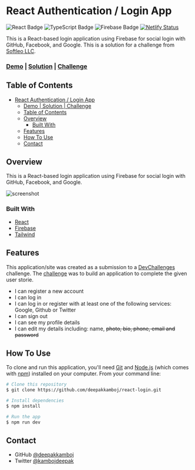 # React Authentication / Login App

![React Badge](https://img.shields.io/badge/React-61DAFB?logo=react&logoColor=white&style=for-the-badge) ![TypeScript Badge](https://img.shields.io/badge/TypeScript-3178C6?logo=typescript&logoColor=white&style=for-the-badge) ![Firebase Badge](https://img.shields.io/badge/Firebase-FFCA28?logo=firebase&logoColor=white&style=for-the-badge)
[![Netlify Status](https://api.netlify.com/api/v1/badges/8bd0dcc6-a0a8-4cde-9641-479145087e5e/deploy-status)](https://app.netlify.com/sites/deepakkamboj-react-login/deploys)

This is a React-based login application using Firebase for social login with GitHub, Facebook, and Google. This is a
solution for a challenge from [Softleo LLC](https://www.softleo.com).

### [Demo](https://deepakkamboj-react-login.netlify.app/) | [Solution](https://www.softleo.com/solutions/G4Vgosyz8Xi1BHjk2fhs) | [Challenge](https://www.softleo.com/challenges/N1fvBjQfhlkctmwj1tnw)

<!-- TABLE OF CONTENTS -->

## Table of Contents

- [React Authentication / Login App](#react-authentication--login-app)
  - [Demo | Solution | Challenge](#demo--solution--challenge)
  - [Table of Contents](#table-of-contents)
  - [Overview](#overview)
    - [Built With](#built-with)
  - [Features](#features)
  - [How To Use](#how-to-use)
  - [Contact](#contact)

<!-- OVERVIEW -->

## Overview

This is a React-based login application using Firebase for social login with GitHub, Facebook, and Google.

![screenshot](./screenshot.jpg)

### Built With

<!-- This section should list any major frameworks that you built your project using. Here are a few examples.-->

- [React](https://reactjs.org/)
- [Firebase](https://firebase.google.com/)
- [Tailwind](https://tailwindcss.com/)

## Features

<!-- List the features of your application or follow the template. Don't share the figma file here :) -->

This application/site was created as a submission to a [DevChallenges](https://www.softleo.com/challenges) challenge. The [challenge](https://www.softleo.com/challenges/N1fvBjQfhlkctmwj1tnw) was to build an application to complete the given user storie.

- I can register a new account
- I can log in
- I can log in or register with at least one of the following services: Google, Github or Twitter
- I can sign out
- I can see my profile details
- I can edit my details including: name, ~~photo, bio, phone, email and password~~

## How To Use

<!-- Example: -->

To clone and run this application, you'll need [Git](https://git-scm.com) and [Node.js](https://nodejs.org/en/download/) (which comes with [npm](http://npmjs.com)) installed on your computer. From your command line:

```bash
# Clone this repository
$ git clone https://github.com/deepakkamboj/react-login.git

# Install dependencies
$ npm install

# Run the app
$ npm run dev
```

## Contact

- GitHub [@deepakkamboj](https://github.com/deepakkamboj/)
- Twitter [@kambojdeepak](https://twitter.com/kambojdeepak)
